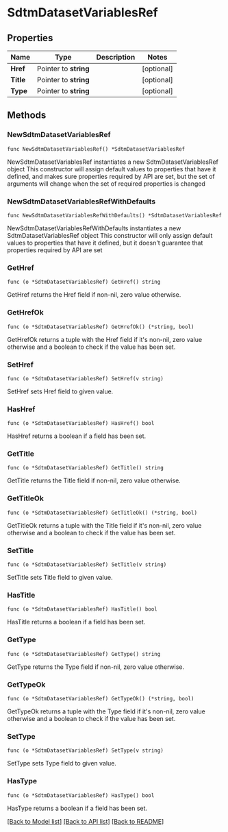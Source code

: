 # SdtmDatasetVariablesRef

## Properties

Name | Type | Description | Notes
------------ | ------------- | ------------- | -------------
**Href** | Pointer to **string** |  | [optional] 
**Title** | Pointer to **string** |  | [optional] 
**Type** | Pointer to **string** |  | [optional] 

## Methods

### NewSdtmDatasetVariablesRef

`func NewSdtmDatasetVariablesRef() *SdtmDatasetVariablesRef`

NewSdtmDatasetVariablesRef instantiates a new SdtmDatasetVariablesRef object
This constructor will assign default values to properties that have it defined,
and makes sure properties required by API are set, but the set of arguments
will change when the set of required properties is changed

### NewSdtmDatasetVariablesRefWithDefaults

`func NewSdtmDatasetVariablesRefWithDefaults() *SdtmDatasetVariablesRef`

NewSdtmDatasetVariablesRefWithDefaults instantiates a new SdtmDatasetVariablesRef object
This constructor will only assign default values to properties that have it defined,
but it doesn't guarantee that properties required by API are set

### GetHref

`func (o *SdtmDatasetVariablesRef) GetHref() string`

GetHref returns the Href field if non-nil, zero value otherwise.

### GetHrefOk

`func (o *SdtmDatasetVariablesRef) GetHrefOk() (*string, bool)`

GetHrefOk returns a tuple with the Href field if it's non-nil, zero value otherwise
and a boolean to check if the value has been set.

### SetHref

`func (o *SdtmDatasetVariablesRef) SetHref(v string)`

SetHref sets Href field to given value.

### HasHref

`func (o *SdtmDatasetVariablesRef) HasHref() bool`

HasHref returns a boolean if a field has been set.

### GetTitle

`func (o *SdtmDatasetVariablesRef) GetTitle() string`

GetTitle returns the Title field if non-nil, zero value otherwise.

### GetTitleOk

`func (o *SdtmDatasetVariablesRef) GetTitleOk() (*string, bool)`

GetTitleOk returns a tuple with the Title field if it's non-nil, zero value otherwise
and a boolean to check if the value has been set.

### SetTitle

`func (o *SdtmDatasetVariablesRef) SetTitle(v string)`

SetTitle sets Title field to given value.

### HasTitle

`func (o *SdtmDatasetVariablesRef) HasTitle() bool`

HasTitle returns a boolean if a field has been set.

### GetType

`func (o *SdtmDatasetVariablesRef) GetType() string`

GetType returns the Type field if non-nil, zero value otherwise.

### GetTypeOk

`func (o *SdtmDatasetVariablesRef) GetTypeOk() (*string, bool)`

GetTypeOk returns a tuple with the Type field if it's non-nil, zero value otherwise
and a boolean to check if the value has been set.

### SetType

`func (o *SdtmDatasetVariablesRef) SetType(v string)`

SetType sets Type field to given value.

### HasType

`func (o *SdtmDatasetVariablesRef) HasType() bool`

HasType returns a boolean if a field has been set.


[[Back to Model list]](../README.md#documentation-for-models) [[Back to API list]](../README.md#documentation-for-api-endpoints) [[Back to README]](../README.md)


